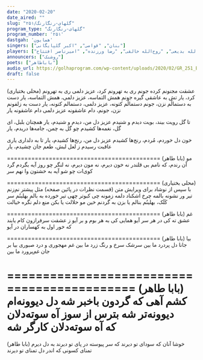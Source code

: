 ```yaml
---
date: "2020-02-20"
date_aired: ""
slug: "گلهای-رنگارنگ/۲۵۱"
program_type: "گلهای-رنگارنگ"
program_number: '۲۵۱'
dastgah: 'همایون'
singers: ["بنان", "قوامی", "اکبر گلپایگانی"]
players: ["حبیب‌الله بدیعی", "روح‌الله خالقی", "رضا ورزنده", "امیرناصر افتتاح"]
announcers: ["روشنک"]
poets: ["باباطاهر"]
audio_url: https://golhaprogram.com/wp-content/uploads/2020/02/GR_251_Banan_Ghavami_Golpa.mp3
draft: false
---
```


(محلی بختیاری)
عشقت مجنونم کرده جونم
ری به تهرونم کرد، عزیز دلمی
ری به تهرونم کرد، یار
تش به عاشقی گیره جونم
همش التماسه، عزیز دلمی، همش التماسه، یار
دست به دستمالُم نزن، جونم
دستمالُم کتونه، عزیز دلمی، دستمالم کتونه، یار
دست به زلفونم نزن، جونم، دام عاشقونه
عزیز دلمی دام عاشقونه یار

تا گل رویت بیند، بویت دیدم و شنیدم
عزیز دل من، دیدم و شنیدم، یار
همچنان بلبل، ای گل، نغمه‌ها کشیدم
چو گل به چمن، جامه‌ها دریدم، یار

خون دل خوردم، مُردم، رنج‌ها کشیدم
عزیز دل من، رنج‌ها کشیدم، یار
تا به دلداری یاری عاقبت رسیدم
ز لعل لبش، طعم جان چشیدم، یار

============================================
(بابا طاهر)
مو آن رندم، که نامم بی قلندر
نه خون دیرم، نه مون دیرم، نه لنگر
چو روز آیه بگردم گرد کوی‌ات
چو شو آیه به خشتون وا نهم سر

============================================
(محلی بختیاری) با سپس از نوشاد برای ویرایش متن (قسمت نظرات در پائین صفحه)
مثل پیشتر نم‌زنم تیر ور نشونه
بالمه چرخ اشکناد دلمه زمونه
چی کبوتر چهی تیر خورده به بالم
بهلینُم سر کَلَک، بهلینُم بنالم
یا بزن به گردنم خین مو حلالت
یا بکن منع دلم نگره خیالت

============================================
(بابا طاهر)
غم عشق ته كی در هر سر آیو
همایی كی به هر بوم و بر آیو
ز عشقت سرفرازون كام یابند
كه خور اول به کهساران در آیو

============================================
(بابا طاهر)
بیا جانا دل پردرد ما بین
سرشک سرخ و رنگ زرد ما بین
غم مهجوری و درد صبوری
بیا بر جان غم‌پرورد ما بین

============================================
(بابا طاهر)
کشم آهی که گردون باخبر شه
دل دیوونه‌ام دیوونه‌تر شه
بترس از سوز آه سوته‌دلان            
که آه سوته‌دلان كارگر شه
============================================

(بابا طاهر)
خوشا آنان که سودای تو دیرند
که سر پیوسته در پای تو دیرند
به دل دیرم تمنای کسونی
که اندر دل تمنای تو دیرند
